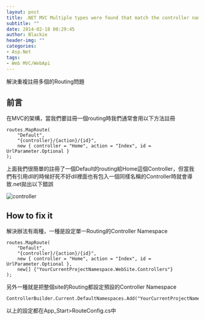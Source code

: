 ```yaml
---
layout: post
title: .NET MVC Multiple types were found that match the controller named 'XXX'
subtitle: ""
date: 2014-02-18 00:29:45
author: Blackie
header-img: ""
categories:
- Asp.Net
tags:
- Web MVC/WebApi
---
```


解決重複註冊多個的Routing問題

<!-- More -->

## 前言

在MVC的架構，當我們要註冊一個routing時我們通常會用以下方法註冊

	routes.MapRoute(
	    "Default",
	    "{controller}/{action}/{id}",
	    new { controller = "Home", action = "Index", id = UrlParameter.Optional }
	);

上面我們很簡單的註冊了一個Default的routing給Home這個Controller，但當我們有引用dll的時候好死不好dll裡面也有包入一個同樣名稱的Controller時就會導致.net拋出以下錯誤

![controller](https://dl.dropboxusercontent.com/u/20925528/%E6%8A%80%E8%A1%93Blog/blogs/20140219/controller.png)

## How to fix it

解決辦法有兩種，一種是設定單一Routing的Controller Namespace

	routes.MapRoute(
	    "Default",
	    "{controller}/{action}/{id}",
	    new { controller = "Home", action = "Index", id = UrlParameter.Optional },
		new[] {"YourCurrentProjectNamespace.WebSite.Controllers"}
	);

另外一種就是把整個site的Routing都設定預設的Controller Namespace

	ControllerBuilder.Current.DefaultNamespaces.Add("YourCurrentProjectNamespace.WebSite.Controllers");

以上的設定都在App_Start>RouteConfig.cs中
